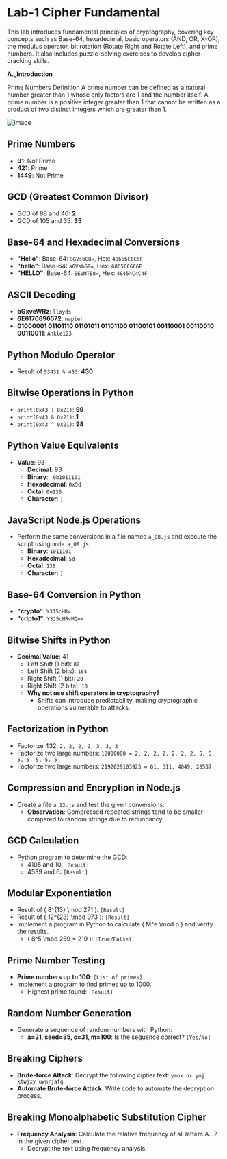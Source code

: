 # Lab-1 Cipher Fundamental
This lab introduces fundamental principles of cryptography, covering key concepts such as Base-64, hexadecimal, basic operators (AND, OR, X-OR), the modulus operator, bit rotation (Rotate Right and Rotate Left), and prime numbers. It also includes puzzle-solving exercises to develop cipher-cracking skills. 

**A._Introduction**

Prime Numbers Definition
A prime number can be defined as a natural number greater than 1 whose only factors are 1 and the number itself. 
A prime number is a positive integer greater than 1 that cannot be written as a product of two distinct integers which are greater than 1.

![image](https://github.com/user-attachments/assets/a3bb2248-0ce0-4997-a7d2-ac120cd04e1f)


## Prime Numbers

- **91**: Not Prime
- **421**: Prime
- **1449**: Not Prime

## GCD (Greatest Common Divisor)

- GCD of 88 and 46: **2**
- GCD of 105 and 35: **35**

## Base-64 and Hexadecimal Conversions

- **"Hello"**: Base-64: `SGVsbG8=`, Hex: `48656C6C6F`
- **"hello"**: Base-64: `aGVsbG8=`, Hex: `68656C6C6F`
- **"HELLO"**: Base-64: `SEVMTE8=`, Hex: `48454C4C4F`

## ASCII Decoding

- **bGxveWRz**: `lloyds`
- **6E6170696572**: `napier`
- **01000001 01101110 01101011 01101100 01100101 00110001 00110010 00110011**: `Ankle123`

## Python Modulo Operator

- Result of `53431 % 453`: **430**

## Bitwise Operations in Python

- `print(0x43 | 0x21)`: **99**
- `print(0x43 & 0x21)`: **1**
- `print(0x43 ^ 0x21)`: **98**

## Python Value Equivalents

- **Value**: 93
  - **Decimal**: 93
  - **Binary**: ` 0b1011101`
  - **Hexadecimal**: `0x5d`
  - **Octal**: `0o135`
  - **Character**: `]`

## JavaScript Node.js Operations

- Perform the same conversions in a file named `a_08.js` and execute the script using `node a_08.js`.
  - **Binary**: `1011101`
  - **Hexadecimal**: `5d`
  - **Octal**: `135`
  - **Character**: `]`

## Base-64 Conversion in Python

- **"crypto"**: `Y3J5cHRv`
- **"cripto1"**: `Y3J5cHRvMQ==`

## Bitwise Shifts in Python

- **Decimal Value**: 41
  - Left Shift (1 bit): `82`
  - Left Shift (2 bits): `164`
  - Right Shift (1 bit): `20`
  - Right Shift (2 bits): `10`
  - **Why not use shift operators in cryptography?**
    - Shifts can introduce predictability, making cryptographic operations vulnerable to attacks.

## Factorization in Python

- Factorize 432: `2, 2, 2, 2, 3, 3, 3`
- Factorize two large numbers: `10000000 = 2, 2, 2, 2, 2, 2, 2, 5, 5, 5, 5, 5, 5, 5`
- Factorize two large numbers: `2192029103923 = 61, 311, 4049, 28537`
  

## Compression and Encryption in Node.js

- Create a file `a_13.js` and test the given conversions.
  - **Observation**: Compressed repeated strings tend to be smaller compared to random strings due to redundancy.

## GCD Calculation

- Python program to determine the GCD:
  - 4105 and 10: `[Result]`
  - 4539 and 6: `[Result]`

## Modular Exponentiation

- Result of \( 8^{13} \mod 271 \): `[Result]`
- Result of \( 12^{23} \mod 973 \): `[Result]`
- Implement a program in Python to calculate \( M^e \mod p \) and verify the results.
  - \( 8^5 \mod 269 = 219 \): `[True/False]`

## Prime Number Testing

- **Prime numbers up to 100**: `[List of primes]`
- Implement a program to find primes up to 1000.
  - Highest prime found: `[Result]`

## Random Number Generation

- Generate a sequence of random numbers with Python:
  - **a=21, seed=35, c=31, m=100**: Is the sequence correct? `[Yes/No]`

## Breaking Ciphers

- **Brute-force Attack**: Decrypt the following cipher text: `ymnx nx ymj ktwjxy uwnrjafq`
- **Automate Brute-force Attack**: Write code to automate the decryption process.

## Breaking Monoalphabetic Substitution Cipher

- **Frequency Analysis**: Calculate the relative frequency of all letters A...Z in the given cipher text.
  - Decrypt the text using frequency analysis.
